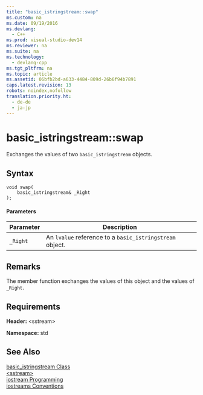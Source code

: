 ```yaml
---
title: "basic_istringstream::swap"
ms.custom: na
ms.date: 09/19/2016
ms.devlang: 
  - C++
ms.prod: visual-studio-dev14
ms.reviewer: na
ms.suite: na
ms.technology: 
  - devlang-cpp
ms.tgt_pltfrm: na
ms.topic: article
ms.assetid: 06bfb2bd-a633-4484-809d-26b6f94b7891
caps.latest.revision: 13
robots: noindex,nofollow
translation.priority.ht: 
  - de-de
  - ja-jp
---
```

# basic_istringstream::swap
Exchanges the values of two `basic_istringstream` objects.  
  
## Syntax  
  
```  
void swap(  
    basic_istringstream& _Right  
);  
```  
  
#### Parameters  
  
|Parameter|Description|  
|---------------|-----------------|  
|`_Right`|An `lvalue` reference to a `basic_istringstream` object.|  
  
## Remarks  
 The member function exchanges the values of this object and the values of `_Right`.  
  
## Requirements  
 **Header:** <sstream\>  
  
 **Namespace:** std  
  
## See Also  
 [basic_istringstream Class](../vs140/basic_istringstream-Class.md)   
 [<sstream\>](../vs140/-sstream-.md)   
 [iostream Programming](../vs140/iostream-Programming.md)   
 [iostreams Conventions](../vs140/iostreams-Conventions.md)